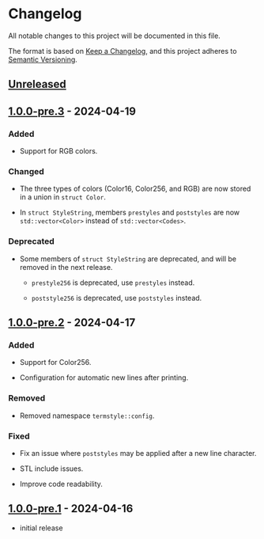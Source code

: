 # Changelog

All notable changes to this project will be documented in this file.

The format is based on [Keep a Changelog],
and this project adheres to [Semantic Versioning].

## [Unreleased]

## [1.0.0-pre.3] - 2024-04-19

### Added

- Support for RGB colors.

### Changed

- The three types of colors (Color16, Color256, and RGB) are now stored in a union in `struct Color`.

- In `struct StyleString`, members `prestyles` and `poststyles` are now `std::vector<Color>` instead of `std::vector<Codes>`.

### Deprecated

- Some members of `struct StyleString` are deprecated, and will be removed in the next release.

  - `prestyle256` is deprecated, use `prestyles` instead.

  - `poststyle256` is deprecated, use `poststyles` instead.

## [1.0.0-pre.2] - 2024-04-17

### Added

- Support for Color256.

- Configuration for automatic new lines after printing.

### Removed

- Removed namespace `termstyle::config`.

### Fixed

- Fix an issue where `poststyles` may be applied after a new line character.

- STL include issues.

- Improve code readability.

## [1.0.0-pre.1] - 2024-04-16

- initial release

<!-- Links -->
[keep a changelog]: https://keepachangelog.com/en/1.0.0/
[semantic versioning]: https://semver.org/spec/v2.0.0.html

<!-- Versions -->
[unreleased]: https://github.com/mrmagic2020/termstyle/compare/v1.0.0-pre.3...HEAD
[1.0.0-pre.3]: https://github.com/mrmagic2020/termstyle/releases/v1.0.0-pre.3
[1.0.0-pre.2]: https://github.com/mrmagic2020/termstyle/releases/v1.0.0-pre.2
[1.0.0-pre.1]: https://github.com/mrmagic2020/termstyle/releases/v1.0.0-pre.1
